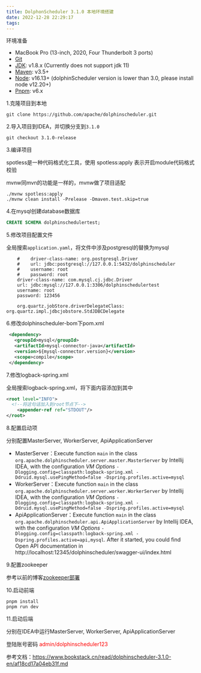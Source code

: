 ```yaml
---
title: DolphonScheduler 3.1.0 本地环境搭建
date: 2022-12-28 22:29:17
tags:
---
```




环境准备

- MacBook Pro (13-inch, 2020, Four Thunderbolt 3 ports)
- [Git](https://git-scm.com/downloads)
- [JDK](https://www.oracle.com/technetwork/java/javase/downloads/index.html): v1.8.x (Currently does not support jdk 11)
- [Maven](http://maven.apache.org/download.cgi): v3.5+
- [Node](https://nodejs.org/en/download): v16.13+ (dolphinScheduler version is lower than 3.0, please install node v12.20+)
- [Pnpm](https://pnpm.io/installation): v6.x



1.克隆项目到本地

```shell
git clone https://github.com/apache/dolphinscheduler.git
```

2.导入项目到IDEA，并切换分支到``3.1.0``

```shell
git checkout 3.1.0-release
```

3.编译项目

spotless是一种代码格式化工具，使用 spotless:apply 表示开启module代码格式校验

mvnw同mvn的功能是一样的，mvnw做了项目适配

```shell
./mvnw spotless:apply 
./mvnw clean install -Prelease -Dmaven.test.skip=true
```

4.在mysql创建database数据库

```sql
CREATE SCHEMA dolphinschedulertest;
```

5.修改项目配置文件

全局搜索``application.yaml``，将文件中涉及postgresql的替换为mysql

```shell
    #    driver-class-name: org.postgresql.Driver
    #    url: jdbc:postgresql://127.0.0.1:5432/dolphinscheduler
    #    username: root
    #    password: root
    driver-class-name: com.mysql.cj.jdbc.Driver
    url: jdbc:mysql://127.0.0.1:3306/dolphinschedulertest
    username: root
    password: 123456
    
    org.quartz.jobStore.driverDelegateClass: org.quartz.impl.jdbcjobstore.StdJDBCDelegate
```

6.修改dolphinscheduler-bom下pom.xml

```xml
 <dependency>
   <groupId>mysql</groupId>
   <artifactId>mysql-connector-java</artifactId>
   <version>${mysql-connector.version}</version>
   <scope>compile</scope>
 </dependency>
```

7.修改logback-spring.xml

全局搜索logback-spring.xml，将下面内容添加到其中

```xml
<root level="INFO">
  <!--将这句话加入到root节点下-->
	<appender-ref ref="STDOUT"/> 
</root>
```

8.配置启动项

分别配置MasterServer, WorkerServer, ApiApplicationServer

- MasterServer：Execute function `main` in the class `org.apache.dolphinscheduler.server.master.MasterServer` by Intellij IDEA, with the configuration *VM Options* `-Dlogging.config=classpath:logback-spring.xml -Ddruid.mysql.usePingMethod=false -Dspring.profiles.active=mysql`
- WorkerServer：Execute function `main` in the class `org.apache.dolphinscheduler.server.worker.WorkerServer` by Intellij IDEA, with the configuration *VM Options* `-Dlogging.config=classpath:logback-spring.xml -Ddruid.mysql.usePingMethod=false -Dspring.profiles.active=mysql`
- ApiApplicationServer：Execute function `main` in the class `org.apache.dolphinscheduler.api.ApiApplicationServer` by Intellij IDEA, with the configuration *VM Options* `-Dlogging.config=classpath:logback-spring.xml -Dspring.profiles.active=api,mysql`. After it started, you could find Open API documentation in http://localhost:12345/dolphinscheduler/swagger-ui/index.html

9.配置zookeeper

参考以前的博客[zookeeper部署](https://blog.hoey.tk/2018/04/15/2018-04-15-hadoop-zookeeper%E9%9B%86%E7%BE%A4%E6%90%AD%E5%BB%BA%E5%8F%8A%E5%85%B6%E4%BD%BF%E7%94%A8/)

10.启动前端

```shell
pnpm install
pnpm run dev
```

11.启动后端

分别在IDEA中运行MasterServer, WorkerServer, ApiApplicationServer



登陆账号密码 <font color="red">admin/dolphinscheduler123</font>

参考文档：https://www.bookstack.cn/read/dolphinscheduler-3.1.0-en/af18cd17a04eb31f.md
